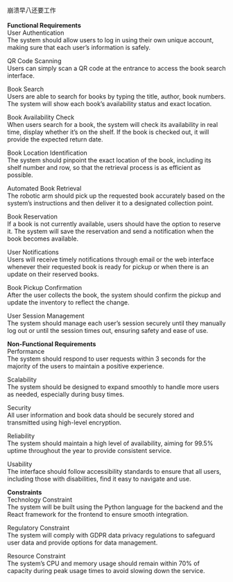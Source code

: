 崩溃早八还要工作<br>
<br>
**Functional Requirements**  
User Authentication  
The system should allow users to log in using their own unique account, making sure that each user’s information is safely.

QR Code Scanning  
Users can simply scan a QR code at the entrance to access the book search interface.

Book Search  
Users are able to search for books by typing the title, author, book numbers. The system will show each book’s availability status and exact location.

Book Availability Check  
When users search for a book, the system will check its availability in real time, display whether it’s on the shelf. If the book is checked out, it will provide the expected return date.

Book Location Identification  
The system should pinpoint the exact location of the book, including its shelf number and row, so that the retrieval process is as efficient as possible.

Automated Book Retrieval  
The robotic arm should pick up the requested book accurately based on the system’s instructions and then deliver it to a designated collection point.

Book Reservation  
If a book is not currently available, users should have the option to reserve it. The system will save the reservation and send a notification when the book becomes available.

User Notifications  
Users will receive timely notifications through email or the web interface whenever their requested book is ready for pickup or when there is an update on their reserved books.

Book Pickup Confirmation  
After the user collects the book, the system should confirm the pickup and update the inventory to reflect the change.

User Session Management  
The system should manage each user’s session securely until they manually log out or until the session times out, ensuring safety and ease of use.

**Non-Functional Requirements**  
Performance  
The system should respond to user requests within 3 seconds for the majority of the users to maintain a positive experience.

Scalability  
The system should be designed to expand smoothly to handle more users as needed, especially during busy times.

Security  
All user information and book data should be securely stored and transmitted using high-level encryption.

Reliability  
The system should maintain a high level of availability, aiming for 99.5% uptime throughout the year to provide consistent service.

Usability  
The interface should follow accessibility standards to ensure that all users, including those with disabilities, find it easy to navigate and use.

**Constraints**  
Technology Constraint  
The system will be built using the Python language for the backend and the React framework for the frontend to ensure smooth integration.

Regulatory Constraint  
The system will comply with GDPR data privacy regulations to safeguard user data and provide options for data management.

Resource Constraint  
The system’s CPU and memory usage should remain within 70% of capacity during peak usage times to avoid slowing down the service.
